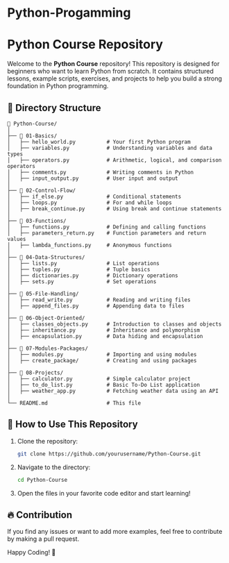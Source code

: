﻿# Python-Progamming
# Python Course Repository

Welcome to the **Python Course** repository! This repository is designed for beginners who want to learn Python from scratch. It contains structured lessons, example scripts, exercises, and projects to help you build a strong foundation in Python programming.

## 📁 Directory Structure

```
📂 Python-Course/
│
├── 📂 01-Basics/
│   ├── hello_world.py          # Your first Python program
│   ├── variables.py            # Understanding variables and data types
│   ├── operators.py            # Arithmetic, logical, and comparison operators
│   ├── comments.py             # Writing comments in Python
│   ├── input_output.py         # User input and output
│
├── 📂 02-Control-Flow/
│   ├── if_else.py              # Conditional statements
│   ├── loops.py                # For and while loops
│   ├── break_continue.py       # Using break and continue statements
│
├── 📂 03-Functions/
│   ├── functions.py            # Defining and calling functions
│   ├── parameters_return.py    # Function parameters and return values
│   ├── lambda_functions.py     # Anonymous functions
│
├── 📂 04-Data-Structures/
│   ├── lists.py                # List operations
│   ├── tuples.py               # Tuple basics
│   ├── dictionaries.py         # Dictionary operations
│   ├── sets.py                 # Set operations
│
├── 📂 05-File-Handling/
│   ├── read_write.py           # Reading and writing files
│   ├── append_files.py         # Appending data to files
│
├── 📂 06-Object-Oriented/
│   ├── classes_objects.py      # Introduction to classes and objects
│   ├── inheritance.py          # Inheritance and polymorphism
│   ├── encapsulation.py        # Data hiding and encapsulation
│
├── 📂 07-Modules-Packages/
│   ├── modules.py              # Importing and using modules
│   ├── create_package/         # Creating and using packages
│
├── 📂 08-Projects/
│   ├── calculator.py           # Simple calculator project
│   ├── to_do_list.py           # Basic To-Do List application
│   ├── weather_app.py          # Fetching weather data using an API
│
└── README.md                   # This file
```

## 🚀 How to Use This Repository

1. Clone the repository:
   ```bash
   git clone https://github.com/yourusername/Python-Course.git
   ```
2. Navigate to the directory:
   ```bash
   cd Python-Course
   ```
3. Open the files in your favorite code editor and start learning!

## 🔥 Contribution

If you find any issues or want to add more examples, feel free to contribute by making a pull request.

Happy Coding! 🚀
